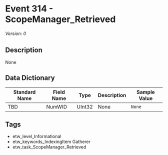 # Event 314 - ScopeManager_Retrieved
###### Version: 0

## Description
None

## Data Dictionary
|Standard Name|Field Name|Type|Description|Sample Value|
|---|---|---|---|---|
|TBD|NumWID|UInt32|None|`None`|

## Tags
* etw_level_Informational
* etw_keywords_IndexingItem Gatherer
* etw_task_ScopeManager_Retrieved